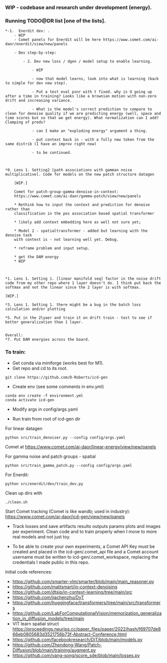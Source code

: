 ### WIP - codebase and research under development (energy).

###  Running TODO@DR list [one of the lists]. 

    *-1.  Enerdit dev: . 
        - WIP
        - Comet panels for Enerdit will be here https://www.comet.com/ai-daor/enerdit/view/new/panels

        - Dev step-by-step:
           
            - 2. Dev new loss / dgen / model setup to enable learning.
            
                - WIP 
        
                - now that model learns, look into what is learning (back to simple for dev new step). 
                
                - Put a test eval psnr with t fixed. why is U going up after a time in training? Looks like a brownian motion with non-zero drift and increasing variance. 
                
                - What is the model's correct prediction to compare to clean for denoise quality if we are predicting energy (well, space and time scores but so that we get energy). What normalization can I add? Clamping of preds?

                - can I make an "exploding energy" argument a thing.

                - put context back in - with a fully new token from the same distrib (I have an improv right now)

                - to be continued.



    *0. Lens 1. Setting2 [path associations with gamman noise multiplicative]. Code for models on the new patch structure datagen

        [WIP.]

        Comet for patch-group-gamma-denoise-in-context:
        https://www.comet.com/ai-daor/gamma-patch/view/new/panels

        * Rethink how to input the context and prediction for denoise rather than
        classification in the pos association based spatial transformer

        * likely add context embedding here as well not sure yet; 

        * Model 2 - spatialtransformer - added but learning with the denoise task
        with context is - not learning well yet. Debug.

        * reframe problem and input setup.

        * get the DAM energy
        * WIP

        

    *1. Lens 1. Setting 1. [linear manifold seq] factor in the noise drift code from my other repo where 1 layer doesn't do. I think put back the softmax and not the linear since the 2 layer is with softmax.

    [WIP.]
  
    *3. Lens 1. Setting 1. there might be a bug in the batch loss calculation and/or plotting 
   
    *5. Put in the 2lyaer and train it on drift train - test to see if better generalization than 1 layer.


    Overall:
    *7. Put DAM energies across the board.




### To train:

* Get conda via miniforge (works best for M1).
* Get repo and cd to its root.

```
git clone https://github.com/D-Roberts/icd-gen
```

* Create env (see some comments in env.yml)
```
conda env create -f environment.yml
conda activate icd-gen
```
* Modify args in config/args.yaml 

* Run train from root of icd-gen dir

For linear datagen
```
python src/train_denoiser.py --config config/args.yaml
```
Comet at https://www.comet.com/ai-daor/linear-energy/view/new/panels

For gamma noise and patch groups - spatial

```
python src/train_gamma_patch.py --config config/args.yaml
```

For Enerdit:
```
python src/enerdit/dev/train_dev.py
```

Clean up dirs with 
```
./clean.sh
```


Start Comet tracking (Comet is like wandb; used in industry):
https://www.comet.com/ai-daor/icd-gen/view/new/panels

* Track losses and save artifacts results outputs params plots and images per experiment. Clean code and to train properly when I move to more real models and not just toy.

* To be able to create your own experiments, a Comet API Key must be created and placed in the icd-gen/.comet_api file and a Comet account username must be written to icd-gen/.comet_workspace, replacing the credentials I made public in this repo.


Initial code references:
* https://github.com/smarter-vlm/smarter/blob/main/main_reasoner.py
* https://github.com/mattsmart/in-context-denoising
* https://github.com/dtsip/in-context-learning/tree/main/src
* https://github.com/jiachenzhu/DyT
* https://github.com/huggingface/transformers/tree/main/src/transformers
* https://github.com/LabForComputationalVision/memorization_generalization_in_diffusion_models/tree/main
* VIT learn spatial struct https://proceedings.neurips.cc/paper_files/paper/2022/hash/f69707de866eb0805683d3521756b73f-Abstract-Conference.html
* https://github.com/facebookresearch/DiT/blob/main/models.py
* https://github.com/Zhendong-Wang/Patch-Diffusion/blob/main/training/augment.py
* https://github.com/yang-song/score_sde/blob/main/losses.py
